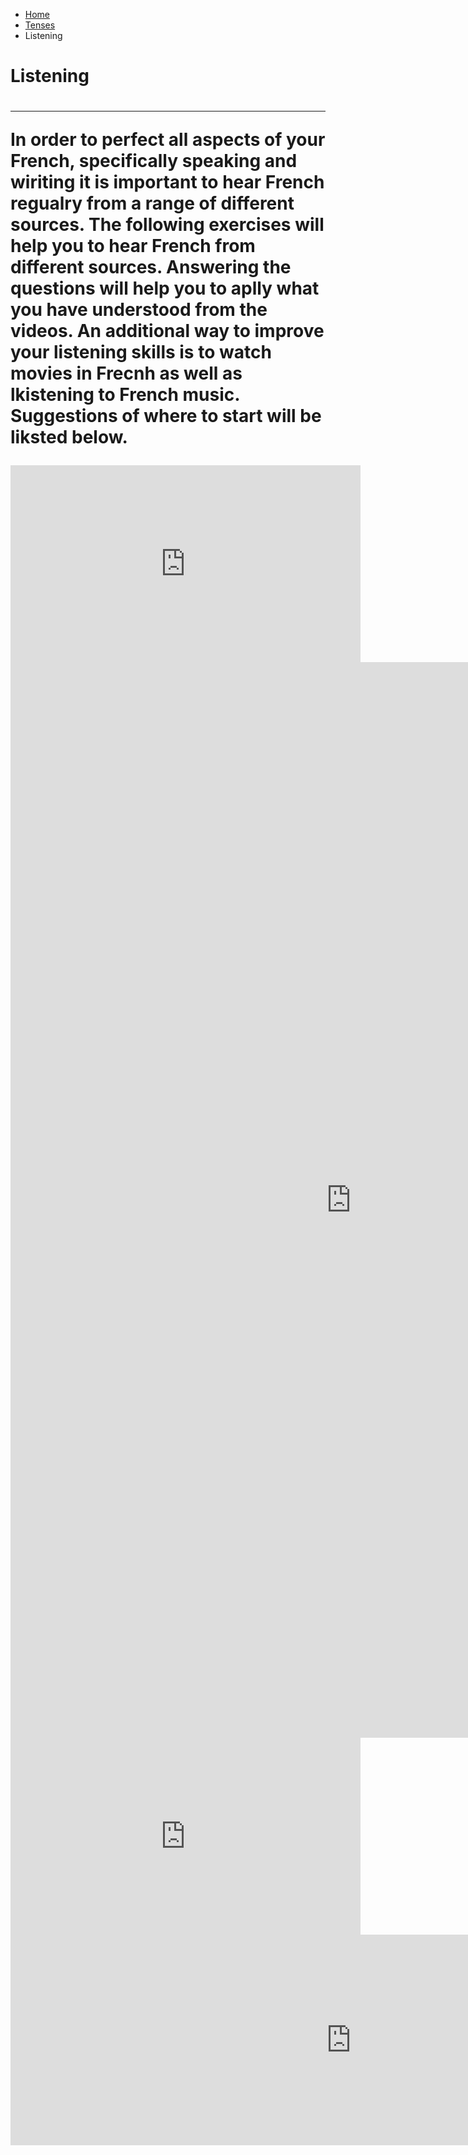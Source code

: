 <ul class="breadcrumb">
  <li><a href="index.html">Home</a></li>
  <li><a href="page2.html">Tenses</a></li>
  <li>Listening</li> 
  </ul>

<h1>Listening<h1>
<hr>
<p>In order to perfect all aspects of your French, specifically speaking and wiriting it is important to hear French regualry from a range of different sources. The following exercises will help you to hear French from different sources. Answering the questions will help you to aplly what you have understood from the videos. An additional way to improve your listening skills is to watch movies in Frecnh as well as lkistening to French music. Suggestions of where to start will be liksted below.</p>


<iframe width="560" height="315" src="https://www.youtube.com/embed/S_xH7noaqTA" frameborder="0" allow="autoplay; encrypted-media" allowfullscreen></iframe>

<iframe src="https://h5p.org/h5p/embed/136143" width="1090" height="1721" frameborder="0" allowfullscreen="allowfullscreen"></iframe><script src="https://h5p.org/sites/all/modules/h5p/library/js/h5p-resizer.js" charset="UTF-8"></script>


<iframe width="560" height="315" src="https://www.youtube.com/embed/fY5cWL4SUmw" frameborder="0" allow="autoplay; encrypted-media" allowfullscreen></iframe>

<iframe src="https://h5p.org/h5p/embed/168731" width="1090" height="337" frameborder="0" allowfullscreen="allowfullscreen"></iframe><script src="https://h5p.org/sites/all/modules/h5p/library/js/h5p-resizer.js" charset="UTF-8"></script>

